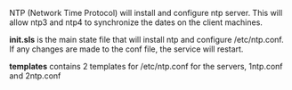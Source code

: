NTP (Network Time Protocol) will install and configure ntp server. This will allow ntp3 and ntp4 to synchronize the dates on the client machines.


**init.sls** is the main state file that will install ntp and configure /etc/ntp.conf. If any changes are made to the conf file, the service will restart.

**templates** contains 2 templates for /etc/ntp.conf for the servers, 1ntp.conf and 2ntp.conf
